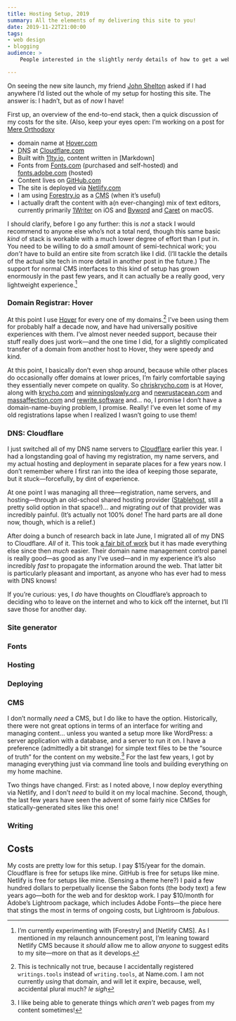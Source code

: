 ```yaml
---
title: Hosting Setup, 2019
summary: All the elements of my delivering this site to you!
date: 2019-11-22T21:00:00
tags:
- web design
- blogging
audience: >
    People interested in the slightly nerdy details of how to get a website like this up and running. “Slightly nerdy” because this is *not* the post where I get into the really crazy details—this is just an overview of things like getting a domain, setting up DNS, etc.… not the TypeScript and templates and <abbr>CSS</abbr>!

---
```


On seeing the new site launch, my friend [John Shelton](https://sites.google.com/site/iamjohnshelton/home) asked if I had anywhere I’d listed out the whole of my setup for hosting this site. The answer is: I hadn’t, but as of *now* I have!

First up, an overview of the end-to-end stack, then a quick discussion of my costs for the site. (Also, keep your eyes open: I’m working on a post for [Mere Orthodoxy] 

[Mere Orthodoxy]: https://mereorthodoxy.com

* domain name at  [Hover.com][Hover] 
* <abbr title="domain name system">DNS</abbr> at  [Cloudflare.com][Cloudflare] 
* Built with  [11ty.io][11ty], content written in [Markdown]
* Fonts from  [Fonts.com](http://fonts.com/)  (purchased and self-hosted) and  [fonts.adobe.com](http://fonts.adobe.com/)  (hosted)
* Content lives on  [GitHub.com][gh]
* The site is deployed via [Netlify.com][netlify]
* I am using [Forestry.io] as a <abbr title="content management system">CMS</abbr> (when it’s useful)
* I actually draft the content with a(n ever-changing) mix of text editors, currently primarily [1Writer] on iOS and [Byword] and [Caret] on macOS.

I should clarify, before I go any further: this is *not* a stack I would recommend to anyone else who’s not a total nerd, though this same basic *kind* of stack is workable with a much lower degree of effort than I put in. You need to be willing to do a *small* amount of semi-technical work; you *don’t* have to build an entire site from scratch like I did. (I’ll tackle the details of the actual site tech in more detail in another post in the future.) The support for normal CMS interfaces to this kind of setup has grown enormously in the past few years, and it can actually be a really good, very lightweight experience.[^cms]

[Hover]: https://hover.com/
[Cloudflare]: https://cloudflare.com/
[11ty]: https://11ty.io/
[gh]: https://github.com/
[netlify]: https://netlify.com/
[Forestry.io]: https://forestry.io
[1Writer]: http://1writerapp.com/
[Byword]: https://www.bywordapp.com 
[Caret]:  https://caret.io/ 

[^cms]: I’m currently experimenting with [Forestry] and [Netlify <abbr>CMS</abbr>]. As I mentioned in my relaunch announcement post, I’m leaning toward Netlify <abbr>CMS</abbr> because it *should* allow me to allow *anyone* to suggest edits to my site—more on that as it develops.

### Domain Registrar: Hover

At this point I use [Hover] for every one of my domains.[^except-one] I’ve been using them for probably half a decade now, and have had universally positive experiences with them. I’ve almost never needed support, because their stuff really does just work—and the one time I did, for a slightly complicated transfer of a domain from another host to Hover, they were speedy and kind.

At this point, I basically don’t even shop around, because while other places do occasionally offer domains at lower prices, I’m fairly comfortable saying they essentially never compete on quality. So [chriskrycho.com] is at Hover, along with [krycho.com] and [winningslowly.org] and [newrustacean.com] and [massaffection.com] and [rewrite.software] and… no, I promise I don’t have a domain-name-buying problem, I promise. Really! I’ve even let some of my old registrations lapse when I realized I wasn’t going to use them!

[chriskrycho.com]: https://www.chriskrycho.com
[krycho.com]: https://krycho.com
[winningslowly.org]: https://www.winningslowly.org
[newrustacean.com]: https://newrustacean.com
[massaffection.com]: https://massaffection.com
[rewrite.software]: https://rewrite.software

[^except-one]: This is technically not true, because I accidentally registered `writings.tools` instead of `writing.tools`, at Name.com. I am not currently *using* that domain, and will let it expire, because, well, accidental plural much? _le sigh_

### <abbr>DNS<abbr>: Cloudflare

I just switched all of my <abbr>DNS</abbr> name servers to [Cloudflare] earlier this year. I had a longstanding goal of having my registration, my name servers, and my actual hosting and deployment in separate places for a few years now. I don’t remember where I first ran into the idea of keeping those separate, but it stuck—forcefully, by dint of experience.

At one point I was managing all three—registration, name servers, and hosting—through an old-school shared hosting provider ([Stablehost], still a pretty solid option in that space!)… and migrating *out* of that provider was incredibly painful. (It’s actually not 100% done! The hard parts are all done now, though, which is a relief.)

After doing a bunch of research back in late June, I migrated all of my <abbr>DNS</abbr> to Cloudflare. *All* of it. This took [a fair bit of work][rewrites] but it has made everything else since then *much* easier. Their domain name management control panel is really good—as good as any I’ve used—and in my experience it’s also incredibly *fast* to propagate the information around the web. That latter bit is particularly pleasant and important, as anyone who has ever had to mess with <abbr>DNS</abbr> knows!

<aside>

If you’re curious: yes, I *do* have thoughts on Cloudflare’s approach to deciding who to leave on the internet and who to kick off the internet, but I’ll save those for another day.

</aside>

[Stablehost]: https://www.stablehost.com
[rewrites]: https://v4.chriskrycho.com/2019/my-final-round-of-url-rewrites-ever.html

### Site generator

### Fonts

### Hosting

### Deploying

### <abbr>CMS</abbr>

I don’t normally *need* a <abbr>CMS</abbr>, but I do like to have the option. Historically, there were not great options in terms of an interface for writing and managing content… unless you wanted a setup more like WordPress: a server application with a database, and a server to run it on. I have a preference (admittedly a bit strange) for simple text files to be the “source of truth” for the content on my website.[^pdfs-etc] For the last few years, I got by managing everything just via command line tools and building everything on my home machine.

Two things have changed. First: as I noted above, I now deploy everything via Netlify, and I don’t *need* to build it on my local machine. Second, though, the last few years have seen the advent of some fairly nice <abbr>CMS</abbr>es for statically-generated sites like this one! <!-- TODO: keep going! -->

[^pdfs-etc]: I like being able to generate things which *aren’t* web pages from my content sometimes!

### Writing

## Costs

My costs are pretty low for this setup. I pay $15/year for the domain. Cloudflare is free for setups like mine. GitHub is free for setups like mine. Netlify is free for setups like mine. (Sensing a theme here?) I paid a few hundred dollars to perpetually license the Sabon fonts (the body text) a few years ago—both for the web and for desktop work. I pay $10/month for Adobe’s Lightroom package, which includes Adobe Fonts—the piece here that stings the most in terms of ongoing costs, but Lightroom is *fabulous*.
